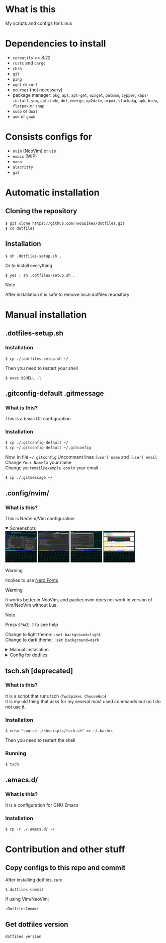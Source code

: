 # What is this

My scripts and configs for Linux

# Dependencies to install

- `coreutils` >= 8.22
- `rustc` and `cargo`
- `chsh`
- `git`
- `ping`
- `wget` or `curl`
- `ncurses` (not necessary)
- package manager: `pkg`, `apt`, `apt-get`, `winget`, `pacman`, `zypper`, `xbps-install`, `yum`, `aptitude`, `dnf`, `emerge`, `up2date`, `urpmi`, `slackpkg`, `apk`, `brew`, `flatpak` or `snap`
- `sudo` or `doas`
- `awk` or `gawk`

# Consists configs for

- `nvim` (NeoVim) or `vim`
- `emacs` (WIP)
- `nano`
- `alacritty`
- `git`

# Automatic installation

## Cloning the repository

```console
$ git clone https://github.com/TwoSpikes/dotfiles.git
$ cd dotfiles
```

## Installation

```console
$ sh .dotfiles-setup.sh .
```

Or to install everything

```console
$ yes | sh .dotfiles-setup.sh .
```

> [!Note]
> After installation it is safe to remove local dotfiles repository

# Manual installation

## .dotfiles-setup.sh

### Installation

```console
$ cp ./.dotfiles-setup.sh ~/
```

Then you need to restart your shell

```console
$ exec $SHELL -l
```

## .gitconfig-default .gitmessage

### What is this?

This is a basic Git configuration

### Installation

```console
$ cp ./.gitconfig-default ~/
$ cp ~/.gitconfig-default ~/.gitconfig
```
Now, in file `~/.gitconfig`
Uncomment lines `[user] name` and `[user] email`\
Change `Your Name` to your name\
Change `youremail@example.com` to your email

```console
$ cp ./.gitmessage ~/
```

## .config/nvim/

### What is this?

This is NeoVim/Vim configuration

<details open><summary>
Screenshots
</summary>

<img src=.github/images/a4.jpg width=100px height=100px>
<img src=.github/images/Screenshot_2024-05-21-22-05-31-89_84d3000e3f4017145260f7618db1d683.jpg width=100px height=100px>
<img src=.github/images/a2.jpg width=100px height=100px>
<img src=.github/images/a1.jpg width=100px height=100px>

</details>

> [!Warning]
> Implies to use [Nerd Fonts](https://www.nerdfonts.com)

> [!Warning]
> It works better in NeoVim, and packer.nvim does not work in version of Vim/NeoVim without Lua.

> [!Note]
> Press `SPACE ?` to see help

Change to light theme: `:set background=light` \
Change to dark theme: `:set background=dark`

<details><summary>
Manual installation
</summary>

### Installation

```console
$ cp -r ./.config/nvim/ ~/.config/
```

### Extra step for Vim

```console
$ echo "so ~/.config/nvim/init.vim" >> ~/.vimrc
```

</details>

<details><summary>
Config for dotfiles
</summary>

#### Where is it?

```console
$ mkdir -p ~/.config/dotfiles/vim/
$ vim ~/.config/dotfiles/vim/config.json
```

If you want to change default dotfiles config path:
```console
$ DOTFILES_VIM_CONFIG_PATH=your_path nvim
```

Like
```console
$ DOTFILES_VIM_CONFIG_PATH=~/dnsjajsbdn/vim/ nvim
```

#### Default config

> [!Note]
> Fields starting with `_comment` are comments

```json
{
"_comment_01":"Transparent background",
"_comment_02":"Values:",
"_comment_03":"    always - In dark and light theme",
"_comment_04":"    dark   - In dark theme",
"_comment_05":"    light  - In light theme",
"_comment_06":"    never  - Non-transparent",
	"use_transparent_bg": "dark",

"_comment_07":"Prevent setting up LSP if false",
"_comment_08":"Useful if it does not work",
	"setup_lsp": false,

"_comment_09":"light - light background",
"_comment_10":"dark  - dark background",
	"background": "dark",

"_comment_11":"Use italic style for text",
"_comment_12":"Useful to disable for terminals with bugged italic font (like Termux)",
	"use_italic_style": false,

"_comment_13":"Enable or disable highlighting for current column",
	"cursorcolumn": false,

"_comment_14":"Enable or disable highlighting for current line",
	"cursorline": true,

"_comment_15":"Enable or disable showing line numbers",
	"linenr": true,

"_comment_16":"Change the style of line numbers",
"_comment_17":"Aviable: absolute, relative",
	"linenr_style": true,

"_comment_18":"Change style of cursorline",
"_comment_19":"    dim       - Small fogging (default)",
"_comment_20":"    reverse   - Swap fg with bg",
"_comment_21":"    underline - Underline a line",
	"cursorline_style": "dim",

"_comment_22":"Open quickui menu on start",
	"open_menu_on_start": false,

"_comment_23":"Change quickui_border_style",
"_comment_24":"1 - Dashed, non-Unicode",
"_comment_25":"2 - Solid",
"_comment_26":"3 - Double outer border (default)",
	"quickui_border_style": "3",

"_comment_27":"Change quickui colorscheme",
"_comment_28":"Aviable: borland, gruvbox, solarized, papercol dark, papercol light",
"_comment_29":"See them at https://github.com/skywind3000/vim-quickui/blob/master/MANUAL.md",
	"quickui_color_scheme": "papercol dark",

"_comment_30":"Open ranger on start",
	"open_ranger_on_start": true,

"_comment_31":"Enable Github Copilot",
"_comment_32":"Useful to disable if you do not have a subscription to it",
	"use_github_copilot": false,

"_comment_33":"Confirm dialogue width (vim-quickui)",
"_comment_34":"Default: 30",
	"pad_amount_confirm_dialogue": 30,

"_comment_35":"Change cursor style",
"_comment_36":"Aviable styles:",
"_comment_37":"  block (default)   █",
"_comment_38":"  bar               ⎸",
"_comment_39":"  underline         _",
	"cursor_style": "block",

"_comment_40":"Show or do not show tabline",
"_comment_41":"  0     Do not show",
"_comment_42":"  1     Show if there is only one tab",
"_comment_43":"  2     Show always (default)",
	"showtabline": 2,

"_comment_44":"Path style of tab in tabline",
"_comment_45":"  name      Show only filename (default)",
"_comment_46":"  short     Short path (relative to cwd and $HOME)",
"_comment_47":"  shortdir  Short path, reduce dirnames to 1 symbol",
"_comment_48":"  full      Show full filepath",
	"tabline_path": "name",

"_comment_49":"Spacing between tabs in tabline",
"_comment_50":"  none         abCd",
"_comment_51":"  full          a  b █C█ d ",
"_comment_52":"  transition    a  b  C  d (default)",
"_comment_53":"  partial       a b█c█d ",
	"tabline_spacing": "transition",

"_comment_54":"Show modified symbol ● on modified files",
	"tabline_modified": true,

"_comment_55":"Show icons before filename in tabline",
"_comment_56":"NOTE: You will need Nerd font",
	"tabline_icons": true,

"_comment_60":"Use nvim-cmp instead of coc.nvim",
	"use_nvim_cmp": false,

"_comment_61":"Show random text at start in alpha-nvim",
	"enable_fortune": false,

"_comment_62":"Show icons in quickui dialogues",
	"quickui_icons": true,

"_comment_end":"Ending field to not put comma every time"
}
```

</details>

## tsch.sh [deprecated]

### What is this?

It is a script that runs tsch (`TwoSpikes ChooseHub`)\
It is my old thing that asks for my several most used commands but no I do not use it.

### Installation

```console
$ echo "source ./shscripts/tsch.sh" >> ~/.bashrc
```

Then you need to restart the shell

### Running
```console
$ tsch
```

## .emacs.d/

### What is this?

It is a configuration for GNU Emacs

### Installation

```console
$ cp -r ./.emacs.d/ ~/
```

# Contribution and other stuff

## Copy configs to this repo and commit

After installing dotfiles, run:
```console
$ dotfiles commit
```

If using Vim/NeoVim:
```console
:DotfilesCommit
```

## Get dotfiles version

```console
dotfiles version
```

